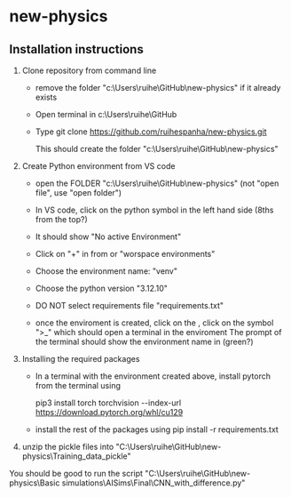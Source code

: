 # new-physics

## Installation instructions

1) Clone repository from command line

   + remove the folder "c:\Users\ruihe\GitHub\new-physics" if it already exists
   + Open terminal in c:\Users\ruihe\GitHub
   + Type
        git clone https://github.com/ruihespanha/new-physics.git

      This should create the folder "c:\Users\ruihe\GitHub\new-physics"

2) Create Python environment from VS code

   + open the FOLDER "c:\Users\ruihe\GitHub\new-physics" (not "open file", use "open folder")
   + In VS code, click on the python symbol in the left hand side (8ths from the top?)
   + It should show "No active Environment"
   + Click on "+" in from or "worspace environments"
   + Choose the environment name: "venv"
   + Choose the python version "3.12.10"
   + DO NOT select requirements file "requirements.txt" 

   + once the enviroment is created, click on the , click on the symbol ">_" which should open a terminal in the enviroment
    The prompt of the terminal should show the environment name in (green?)

3) Installing the required packages

   + In a terminal with the environment created above, install pytorch from the terminal using

      pip3 install torch torchvision --index-url https://download.pytorch.org/whl/cu129

   + install the rest of the packages using
        pip install -r requirements.txt

4) unzip the pickle files into "C:\Users\ruihe\GitHub\new-physics\Training_data_pickle"

You should be good to run the script "C:\Users\ruihe\GitHub\new-physics\Basic simulations\AISims\Final\CNN_with_difference.py"